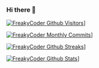 ### Hi there 👋 

[![FreakyCoder Github Visitors](https://badges.pufler.dev/visits/wrathchaos/wrathchaos?style=for-the-badge&color=eb1b0c)](https://freakycoder.com)]

[![FreakyCoder Monthly Commits](https://badges.pufler.dev/commits/monthly/wrathchaos?style=for-the-badge&color=eb1b0c)](https://freakycoder.com)]

[![FreakyCoder Github Streaks](https://github-readme-streak-stats.herokuapp.com/?user=wrathchaos)](https://freakycoder.com)]

[![FreakyCoder Github Stats](https://github-readme-stats.vercel.app/api?username=wrathchaos&theme=buefy&show_icons=true&count_private=true&include_all_commits=true)](https://freakycoder.com)]

